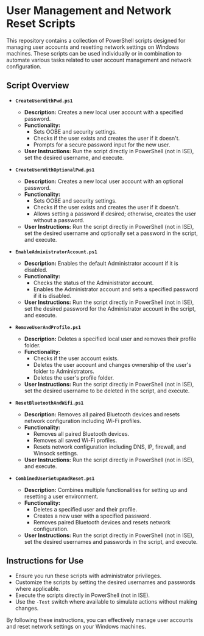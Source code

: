 # User Management and Network Reset Scripts

This repository contains a collection of PowerShell scripts designed for managing user accounts and resetting network settings on Windows machines. These scripts can be used individually or in combination to automate various tasks related to user account management and network configuration.

## Script Overview

- **`CreateUserWithPwd.ps1`**
  - **Description:** Creates a new local user account with a specified password.
  - **Functionality:**
    - Sets OOBE and security settings.
    - Checks if the user exists and creates the user if it doesn't.
    - Prompts for a secure password input for the new user.
  - **User Instructions:** Run the script directly in PowerShell (not in ISE), set the desired username, and execute.

- **`CreateUserWithOptionalPwd.ps1`**
  - **Description:** Creates a new local user account with an optional password.
  - **Functionality:**
    - Sets OOBE and security settings.
    - Checks if the user exists and creates the user if it doesn't.
    - Allows setting a password if desired; otherwise, creates the user without a password.
  - **User Instructions:** Run the script directly in PowerShell (not in ISE), set the desired username and optionally set a password in the script, and execute.

- **`EnableAdministratorAccount.ps1`**
  - **Description:** Enables the default Administrator account if it is disabled.
  - **Functionality:**
    - Checks the status of the Administrator account.
    - Enables the Administrator account and sets a specified password if it is disabled.
  - **User Instructions:** Run the script directly in PowerShell (not in ISE), set the desired password for the Administrator account in the script, and execute.

- **`RemoveUserAndProfile.ps1`**
  - **Description:** Deletes a specified local user and removes their profile folder.
  - **Functionality:**
    - Checks if the user account exists.
    - Deletes the user account and changes ownership of the user's folder to Administrators.
    - Deletes the user's profile folder.
  - **User Instructions:** Run the script directly in PowerShell (not in ISE), set the desired username to be deleted in the script, and execute.

- **`ResetBluetoothAndWifi.ps1`**
  - **Description:** Removes all paired Bluetooth devices and resets network configuration including Wi-Fi profiles.
  - **Functionality:**
    - Removes all paired Bluetooth devices.
    - Removes all saved Wi-Fi profiles.
    - Resets network configuration including DNS, IP, firewall, and Winsock settings.
  - **User Instructions:** Run the script directly in PowerShell (not in ISE), and execute.

- **`CombinedUserSetupAndReset.ps1`**
  - **Description:** Combines multiple functionalities for setting up and resetting a user environment.
  - **Functionality:**
    - Deletes a specified user and their profile.
    - Creates a new user with a specified password.
    - Removes paired Bluetooth devices and resets network configuration.
  - **User Instructions:** Run the script directly in PowerShell (not in ISE), set the desired usernames and passwords in the script, and execute.
    
## Instructions for Use
- Ensure you run these scripts with administrator privileges.
- Customize the scripts by setting the desired usernames and passwords where applicable.
- Execute the scripts directly in PowerShell (not in ISE).
- Use the `-Test` switch where available to simulate actions without making changes.

By following these instructions, you can effectively manage user accounts and reset network settings on your Windows machines.
